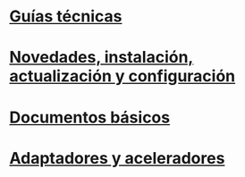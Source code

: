 # [Guías técnicas](technical-guides\TOC.md)
# [Novedades, instalación, actualización y configuración](install-and-config-guides\TOC.md)
# [Documentos básicos](core\TOC.md)
# [Adaptadores y aceleradores](adapters-and-accelerators\TOC.md)

